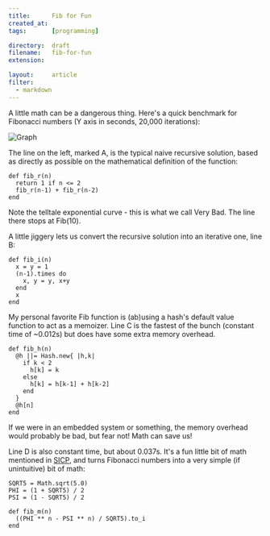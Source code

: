 ```yaml
---
title:      Fib for Fun
created_at: 
tags:       [programming]

directory:  draft
filename:   fib-for-fun
extension:  

layout:     article
filter:
  - markdown
---
```


A little math can be a dangerous thing.  Here's a quick benchmark for Fibonacci numbers (Y axis in seconds, 20,000 iterations):

![Graph](http://img.skitch.com/20090222-p4e42eew9gbknfis86pdms813f.png)

The line on the left, marked A, is the typical naive recursive solution, based as directly as possible on the mathematical definition of the function:

    def fib_r(n)
      return 1 if n <= 2
      fib_r(n-1) + fib_r(n-2)
    end

Note the telltale exponential curve - this is what we call Very Bad.  The line there stops at Fib(10).

A little jiggery lets us convert the recursive solution into an iterative one, line B:

    def fib_i(n)
      x = y = 1
      (n-1).times do
        x, y = y, x+y
      end
      x
    end

My personal favorite Fib function is (ab)using a hash's default value function to act as a memoizer.  Line C is the fastest of the bunch (constant time of ~0.012s) but does have some extra memory overhead.

    def fib_h(n)
      @h ||= Hash.new{ |h,k|
        if k < 2
          h[k] = k
        else
          h[k] = h[k-1] + h[k-2]
        end
      }
      @h[n]
    end

If we were in an embedded system or something, the memory overhead would probably be bad, but fear not!  Math can save us!

Line D is also constant time, but about 0.037s.  It's a fun little bit of math mentioned in [SICP][], and turns Fibonacci numbers into a very simple (if unintuitive) bit of math:

    SQRT5 = Math.sqrt(5.0)
    PHI = (1 + SQRT5) / 2
    PSI = (1 - SQRT5) / 2
    
    def fib_m(n)
      ((PHI ** n - PSI ** n) / SQRT5).to_i
    end

[SICP]: http://mitpress.mit.edu/sicp/
